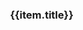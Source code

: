 <style type="text/css">
.coverpage{
  width:80%;
  margin:0 auto;
}
.coverpage .logo-text{
  border-radius: 10px;
  line-height: 80px;
  padding: 20px;
  font-size: 16px;
  background: #67C23A;
  color: #fff;
}
.coverpage .future-remark{
  color:gray;
  font-size:14px;
  min-height:60px;
}
.coverpage .future-card{
  margin:8px;
}
.coverpage .footer{
  text-align:center;
  color:gray;
  padding-top:10px;
}
.coverpage .footer a{
  font-size:14px;
}
.coverpage .desc{
  padding-bottom: 20px;
  text-align: left;
  line-height: 25px;
}

@media only screen and (max-width: 500px) {
  .coverpage{
    width:98%;
    margin:0 auto;
  }
  .coverpage .logo-text{
    border-radius: 10px;
    line-height: 80px;
    padding: 20px;
    font-size: 16px;
    background: #67C23A;
    color: #fff;
  }
  .desc{
    width:100%;
  }
}
</style>

<div class="coverpage">
  <el-result style="margin:0 auto;">
    <template slot="icon">
      <div class="logo-text">{{title}}</div>
    </template>
    <template slot="extra">
      <div class="desc" v-html="desc"></div>
      <el-button type="default" size="medium" @click="handleClick('README')">查看主页</el-button>
      <el-button type="primary" size="medium" @click="handleClick('ds/index')">数据结构</el-button>
    </template>
  </el-result>
  <el-row>
    <el-col :xs="24" :md="8" v-for="(item,index) in futures">
      <el-card shadow="hover" class="future-card">
        <h3>{{item.title}}</h3>
        <div v-html="item.remark" class="future-remark">
        </div>
      </el-card>
    </el-col>
  </el-row>
  <div v-html="footer" class="footer">
  </div>
</div>

<script type="text/javascript">
(
  {
    data(){
      return {
          footer: window.$mangodoc.footer,
          title: '猫大刚学算法',
          desc: "学习数据结果和算法后整理的笔记",
          futures: [
            {
              title: "位运算",
              remark: "左移、右移"
            },
            {
              title: "数据结构",
              remark: "数组、链表、堆、栈、队列、图、二叉树、并查集、单调栈、哈希表"
            },
            {
              title: "排序",
              remark: "冒泡、插入、选择、快速、归并、堆排序"
            },
            {
              title: "搜索",
              remark: "遍历、DFS、BFS、二分"
            },
            {
              title: "递归",
              remark: "阶乘、反转字符串、8皇后问题、汉诺塔"
            },
            {
              title: "索引",
              remark: "红黑树、B树、B+树"
            }
          ]
      }
    },
    methods: {
        handleClick(url) {
          window.location.href = "/#/"+url;
          window.location.reload();
        }
    }
  }
)
</script>